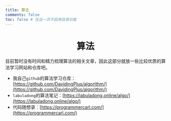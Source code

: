 ```yaml
---
title: 算法
comments: false
toc: false # 在这一页不启用目录功能
---
```


# <center>算法</center>

目前暂时没有时间和精力梳理算法的相关文章，因此这部分就放一些比较优质的算法学习网站和仓库吧。

- 我自己`github`的算法学习仓库：[https://github.com/DavidingPlus/algorithm/](https://github.com/DavidingPlus/algorithm/)
- `labuladong`的算法笔记：[https://labuladong.online/algo/](https://labuladong.online/algo/)
- 代码随想录：[https://programmercarl.com/](https://programmercarl.com/)

